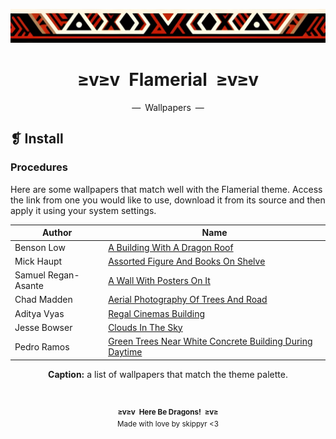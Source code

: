 <p align="center">
    <img alt="" src="../../assets/ornament.png" width="1020" />
</p>
<h1 align="center">≥v≥v&ensp;Flamerial&ensp;≥v≥v</h1>
<p align="center">—&ensp;Wallpapers&ensp;—</p>

## ❡ Install
### Procedures
Here are some wallpapers that match well with the Flamerial theme. Access the link from one you would like to use, download it from its source and then apply it using your system settings.

<table align="center">
    <thead>
        <tr>
            <th>Author</th>
            <th>Name</th>
        </tr>
    </thead>
    <tbody>
        <tr>
            <td>Benson Low</td>
            <td><a href="https://unsplash.com/photos/a-building-with-a-dragon-roof-jh6V4Y2s6OU">A Building With A Dragon Roof</a></td>
        </tr>
        <tr>
            <td>Mick Haupt</td>
            <td><a href="https://unsplash.com/photos/assorted-figure-and-books-on-shelve-QCYegnX76jI">Assorted Figure And Books On Shelve</a></td>
        </tr>
        <tr>
            <td>Samuel Regan-Asante</td>
            <td><a href="https://unsplash.com/photos/a-wall-with-posters-on-it-2UFsGAR_qNY">A Wall With Posters On It</a></td>
        </tr>
        <tr>
            <td>Chad Madden</td>
            <td><a href="https://unsplash.com/photos/aerial-photography-of-trees-and-road-cPa-7yByq3o">Aerial Photography Of Trees And Road</a></td>
        </tr>
        <tr>
            <td>Aditya Vyas</td>
            <td><a href="https://unsplash.com/photos/regal-cinemas-building-fWkVZjv2V8M">Regal Cinemas Building</a></td>
        </tr>
        <tr>
            <td>Jesse Bowser</td>
            <td><a href="https://unsplash.com/photos/clouds-in-the-sky-su0x6uVJ7xI">Clouds In The Sky</a></td>
        </tr>
        <tr>
            <td>Pedro Ramos</td>
            <td><a href="https://unsplash.com/photos/green-trees-near-white-concrete-building-during-daytime-RrmkrKFluU0">Green Trees Near White Concrete Building During Daytime</a></td>
        </tr>
    </tbody>
</table>
<p align="center"><strong>Caption:</strong> a list of wallpapers that match the theme palette.</p>

&ensp;
<p align="center"><sup><strong>≥v≥v&ensp;Here Be Dragons!&ensp;≥v≥</strong><br/>Made with love by skippyr <3</sup></p>
